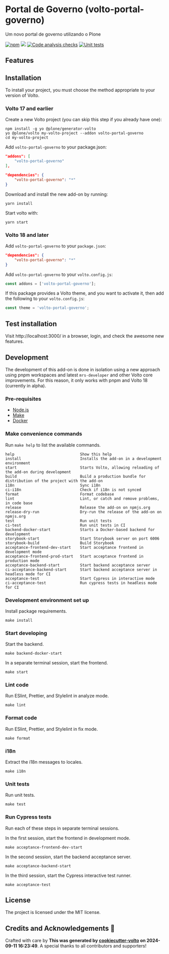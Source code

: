 # Portal de Governo (volto-portal-governo)

Um novo portal de governo utilizando o Plone

[![npm](https://img.shields.io/npm/v/volto-portal-governo)](https://www.npmjs.com/package/volto-portal-governo)
[![](https://img.shields.io/badge/-Storybook-ff4785?logo=Storybook&logoColor=white&style=flat-square)](https://ericof.github.io/volto-portal-governo/)
[![Code analysis checks](https://github.com/ericof/volto-portal-governo/actions/workflows/code.yml/badge.svg)](https://github.com/ericof/volto-portal-governo/actions/workflows/code.yml)
[![Unit tests](https://github.com/ericof/volto-portal-governo/actions/workflows/unit.yml/badge.svg)](https://github.com/ericof/volto-portal-governo/actions/workflows/unit.yml)

## Features

<!-- List your awesome features here -->

## Installation

To install your project, you must choose the method appropriate to your version of Volto.


### Volto 17 and earlier

Create a new Volto project (you can skip this step if you already have one):

```
npm install -g yo @plone/generator-volto
yo @plone/volto my-volto-project --addon volto-portal-governo
cd my-volto-project
```

Add `volto-portal-governo` to your package.json:

```JSON
"addons": [
    "volto-portal-governo"
],

"dependencies": {
    "volto-portal-governo": "*"
}
```

Download and install the new add-on by running:

```
yarn install
```

Start volto with:

```
yarn start
```

### Volto 18 and later

Add `volto-portal-governo` to your `package.json`:

```json
"dependencies": {
    "volto-portal-governo": "*"
}
```

Add `volto-portal-governo` to your `volto.config.js`:

```javascript
const addons = ['volto-portal-governo'];
```

If this package provides a Volto theme, and you want to activate it, then add the following to your `volto.config.js`:

```javascript
const theme = 'volto-portal-governo';
```

## Test installation

Visit http://localhost:3000/ in a browser, login, and check the awesome new features.


## Development

The development of this add-on is done in isolation using a new approach using pnpm workspaces and latest `mrs-developer` and other Volto core improvements.
For this reason, it only works with pnpm and Volto 18 (currently in alpha).


### Pre-requisites

-   [Node.js](https://6.docs.plone.org/install/create-project.html#node-js)
-   [Make](https://6.docs.plone.org/install/create-project.html#make)
-   [Docker](https://6.docs.plone.org/install/create-project.html#docker)


### Make convenience commands

Run `make help` to list the available commands.

```text
help                             Show this help
install                          Installs the add-on in a development environment
start                            Starts Volto, allowing reloading of the add-on during development
build                            Build a production bundle for distribution of the project with the add-on
i18n                             Sync i18n
ci-i18n                          Check if i18n is not synced
format                           Format codebase
lint                             Lint, or catch and remove problems, in code base
release                          Release the add-on on npmjs.org
release-dry-run                  Dry-run the release of the add-on on npmjs.org
test                             Run unit tests
ci-test                          Run unit tests in CI
backend-docker-start             Starts a Docker-based backend for development
storybook-start                  Start Storybook server on port 6006
storybook-build                  Build Storybook
acceptance-frontend-dev-start    Start acceptance frontend in development mode
acceptance-frontend-prod-start   Start acceptance frontend in production mode
acceptance-backend-start         Start backend acceptance server
ci-acceptance-backend-start      Start backend acceptance server in headless mode for CI
acceptance-test                  Start Cypress in interactive mode
ci-acceptance-test               Run cypress tests in headless mode for CI
```

### Development environment set up

Install package requirements.

```shell
make install
```

### Start developing

Start the backend.

```shell
make backend-docker-start
```

In a separate terminal session, start the frontend.

```shell
make start
```

### Lint code

Run ESlint, Prettier, and Stylelint in analyze mode.

```shell
make lint
```

### Format code

Run ESlint, Prettier, and Stylelint in fix mode.

```shell
make format
```

### i18n

Extract the i18n messages to locales.

```shell
make i18n
```

### Unit tests

Run unit tests.

```shell
make test
```

### Run Cypress tests

Run each of these steps in separate terminal sessions.

In the first session, start the frontend in development mode.

```shell
make acceptance-frontend-dev-start
```

In the second session, start the backend acceptance server.

```shell
make acceptance-backend-start
```

In the third session, start the Cypress interactive test runner.

```shell
make acceptance-test
```

## License

The project is licensed under the MIT license.

## Credits and Acknowledgements 🙏

Crafted with care by **This was generated by [cookiecutter-volto](https://github.com/plone/cookiecutter-volto/frontend_addon) on 2024-09-11 16:23:49**. A special thanks to all contributors and supporters!
